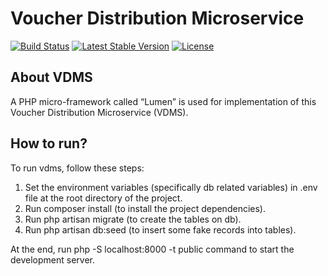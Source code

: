 # Voucher Distribution Microservice 

[![Build Status](https://travis-ci.org/laravel/lumen-framework.svg)](https://travis-ci.org/laravel/lumen-framework)
[![Latest Stable Version](https://poser.pugx.org/laravel/lumen-framework/v/stable.svg)](https://packagist.org/packages/laravel/lumen-framework)
[![License](https://poser.pugx.org/laravel/lumen-framework/license.svg)](https://packagist.org/packages/laravel/lumen-framework)

## About VDMS
A PHP micro-framework called “Lumen” is used for implementation of this Voucher Distribution Microservice (VDMS).

## How to run?

To run vdms, follow these steps:
1. Set the environment variables (specifically db related variables) in .env file at the root directory of the project. 
2. Run composer install (to install the project dependencies).
3. Run php artisan migrate (to create the tables on db).
4. Run php artisan db:seed (to insert some fake records into tables).

At the end, run php -S localhost:8000 -t public command to start the development server.
